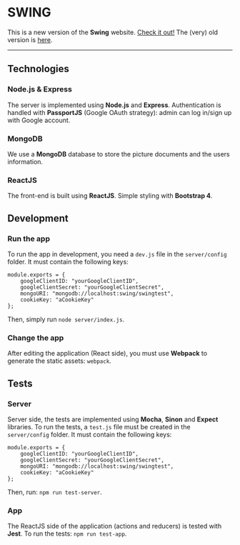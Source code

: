 SWING
======

This is a new version of the **Swing** website. [Check it out!](https://swing-app.herokuapp.com/) The (very) old version is [here](https://swing.mbpmx.fr/).

----------


Technologies
------------------

### Node.js & Express
The server is implemented using **Node.js** and **Express**.
Authentication is handled with **PassportJS** (Google OAuth strategy): admin can log in/sign up with Google account.

### MongoDB
We use a **MongoDB** database to store the picture documents and the users information.

### ReactJS
The front-end is built using **ReactJS**.
Simple styling with **Bootstrap 4**.


Development
------------------

### Run the app
To run the app in development, you need a `dev.js` file in the `server/config` folder. It must contain the following keys:

    module.exports = {
	    googleClientID: "yourGoogleClientID",
	    googleClientSecret: "yourGoogleClientSecret",
	    mongoURI: "mongodb://localhost:swing/swingtest",
	    cookieKey: "aCookieKey"
	};

Then, simply run `node server/index.js`.

### Change the app
After editing the application (React side), you must use **Webpack** to generate the static assets: `webpack`.


Tests
------------------

### Server
Server side, the tests are implemented using **Mocha**, **Sinon** and **Expect** libraries.
To run the tests, a `test.js` file must be created in the `server/config` folder. It must contain the following keys:

    module.exports = {
	    googleClientID: "yourGoogleClientID",
	    googleClientSecret: "yourGoogleClientSecret",
	    mongoURI: "mongodb://localhost:swing/swingtest",
	    cookieKey: "aCookieKey"
	};


Then, run: `npm run test-server`.

### App
The ReactJS side of the application (actions and reducers) is tested with **Jest**.
To run the tests: `npm run test-app`.
